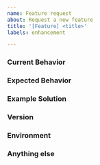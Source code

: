 ```yaml
---
name: Feature request
about: Request a new feature
title: '[Feature] <title>'
labels: enhancement

---
```


<!--
Note: Please search to see if an issue already exists for the bug you encountered.
-->

### Current Behavior

<!-- If applicable, what is currently happening. -->

### Expected Behavior

<!-- A concise description of what you expected to happen. -->

### Example Solution

<!--
Example: steps to result in the desired behavior:
1. In this environment...
2. With this config...
3. Run '...'
4. Desired result...
-->

### Version

<!--
Include the specific tag or commit you are using if applicable.
-->

### Environment

<!--
Please include:
- Which action/tools you are using
- If it is a public repo, a link to any attempts you have made
- Your platform: Linux, Windows.
- Your registry: Docker Hub, ECR, GCR, ACR, Harbor, registry:2, etc.
-->

### Anything else

<!--
Links? References? Anything that will give us more context about the issue that you are encountering!
-->
